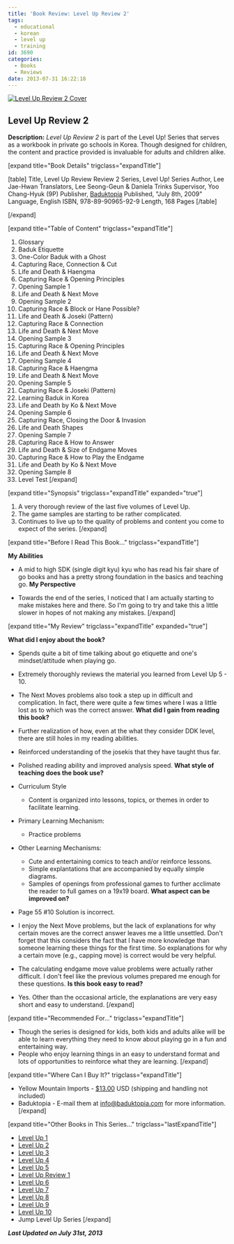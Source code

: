 ```yaml
---
title: 'Book Review: Level Up Review 2'
tags:
  - educational
  - korean
  - level up
  - training
id: 3690
categories:
  - Books
  - Reviews
date: 2013-07-31 16:22:18
---
```


[![Level Up Review 2 Cover](http://www.bengozen.com/wp-content/uploads/2013/07/levelupr2cover.jpg)](http://www.bengozen.com/wp-content/uploads/2013/07/levelupr2cover.jpg)

## Level Up Review 2

**Description:** _Level Up Review 2_ is part of the Level Up! Series that serves as a workbook in private go schools in Korea. Though designed for children, the content and practice provided is invaluable for adults and children alike.

<!--more-->

[expand title="Book Details" trigclass="expandTitle"]

[table]
Title, Level Up Review Review 2
Series, Level Up! Series
Author, Lee Jae-Hwan
Translators, Lee Seong-Geun &amp; Daniela Trinks
Supervisor, Yoo Chang-Hyuk (9P)
Publisher, [Baduktopia](http://www.baduktopia.com)
Published, "July 8th, 2009"
Language, English
ISBN, 978-89-90965-92-9
Length, 168 Pages
[/table]

[/expand]

[expand title="Table of Content" trigclass="expandTitle"]

1.  Glossary
2.  Baduk Etiquette
3.  One-Color Baduk with a Ghost
4.  Capturing Race, Connection &amp; Cut
5.  Life and Death &amp; Haengma
6.  Capturing Race &amp; Opening Principles
7.  Opening Sample 1
8.  Life and Death &amp; Next Move
9.  Opening Sample 2
10.  Capturing Race &amp; Block or Hane Possible?
11.  Life and Death &amp; Joseki (Pattern)
12.  Capturing Race &amp; Connection
13.  Life and Death &amp; Next Move
14.  Opening Sample 3
15.  Capturing Race &amp; Opening Principles
16.  Life and Death &amp; Next Move
17.  Opening Sample 4
18.  Capturing Race &amp; Haengma
19.  Life and Death &amp; Next Move
20.  Opening Sample 5
21.  Capturing Race &amp; Joseki (Pattern)
22.  Learning Baduk in Korea
23.  Life and Death by Ko &amp; Next Move
24.  Opening Sample 6
25.  Capturing Race, Closing the Door &amp; Invasion
26.  Life and Death Shapes
27.  Opening Sample 7
28.  Capturing Race &amp; How to Answer
29.  Life and Death &amp; Size of Endgame Moves
30.  Capturing Race &amp; How to Play the Endgame
31.  Life and Death by Ko &amp; Next Move
32.  Opening Sample 8
33.  Level Test
[/expand]

[expand title="Synopsis" trigclass="expandTitle" expanded="true"]

1.  A very thorough review of the last five volumes of Level Up.
2.  The game samples are starting to be rather complicated.
3.  Continues to live up to the quality of problems and content you come to expect of the series.
[/expand]

[expand title="Before I Read This Book..." trigclass="expandTitle"]

**My Abilities**

*   A mid to high SDK (single digit kyu) kyu who has read his fair share of go books and has a pretty strong foundation in the basics and teaching go.
**My Perspective**

*   Towards the end of the series, I noticed that I am actually starting to make mistakes here and there. So I'm going to try and take this a little slower in hopes of not making any mistakes.
[/expand]

[expand title="My Review" trigclass="expandTitle" expanded="true"]

**What did I enjoy about the book?**

*   Spends quite a bit of time talking about go etiquette and one's mindset/attitude when playing go.
*   Extremely thoroughly reviews the material you learned from Level Up 5 - 10.
*   The Next Moves problems also took a step up in difficult and complication. In fact, there were quite a few times where I was a little lost as to which was the correct answer.
**What did I gain from reading this book?**

*   Further realization of how, even at the what they consider DDK level, there are still holes in my reading abilities.
*   Reinforced understanding of the josekis that they have taught thus far.
*   Polished reading ability and improved analysis speed.
**What style of teaching does the book use?**

*   Curriculum Style

    *   Content is organized into lessons, topics, or themes in order to facilitate learning.

*   Primary Learning Mechanism:

    *   Practice problems

*   Other Learning Mechanisms:

    *   Cute and entertaining comics to teach and/or reinforce lessons.
    *   Simple explantations that are accompanied by equally simple diagrams.
    *   Samples of openings from professional games to further acclimate the reader to full games on a 19x19 board.
**What aspect can be improved on?**

*   Page 55 #10 Solution is incorrect.
*   I enjoy the Next Move problems, but the lack of explanations for why certain moves are the correct answer leaves me a little unsettled. Don't forget that this considers the fact that I have more knowledge than someone learning these things for the first time. So explanations for why a certain move (e.g., capping move) is correct would be very helpful.
*   The calculating endgame move value problems were actually rather difficult. I don't feel like the previous volumes prepared me enough for these questions.
**Is this book easy to read?**

*   Yes. Other than the occasional article, the explanations are very easy short and easy to understand.
[/expand]

[expand title="Recommended For..." trigclass="expandTitle"]

*   Though the series is designed for kids, both kids and adults alike will be able to learn everything they need to know about playing go in a fun and entertaining way.
*   People who enjoy learning things in an easy to understand format and lots of opportunities to reinforce what they are learning.
[/expand]

[expand title="Where Can I Buy It?" trigclass="expandTitle"]

*   Yellow Mountain Imports - [$13.00](https://www.ymimports.com/p-797-level-up-review-book-2-for-books-6-10-10-8-kyu.aspx "Yellow Mountain Imports Purchase Link") USD (shipping and handling not included)
*   Baduktopia - E-mail them at info@baduktopia.com for more information.
[/expand]

[expand title="Other Books in This Series..." trigclass="lastExpandTitle"]

*   [Level Up 1](http://www.bengozen.com/book-review-level-up-1/ "Book Review: Level Up 1")
*   [Level Up 2](http://www.bengozen.com/book-review-level-up-vol-2/ "Book Review: Level Up 2")
*   [Level Up 3](http://www.bengozen.com/book-review-level-up-3/ "Book Review: Level Up 3")
*   [Level Up 4](http://www.bengozen.com/book-review-level-up-4/ "Book Review: Level Up 4")
*   [Level Up 5](http://www.bengozen.com/book-review-level-up-5/ "Book Review: Level Up 5")
*   [Level Up Review 1](http://www.bengozen.com/book-review-level-up-review-1/ "Book Review: Level Up Review 1")
*   [Level Up 6](http://www.bengozen.com/book-review-level-up-6/ "Book Review: Level Up 6")
*   [Level Up 7](http://www.bengozen.com/book-review-level-up-7/ "Book Review: Level Up 7")
*   [Level Up 8](http://www.bengozen.com/book-review-level-up-8/ "Book Review: Level Up 8")
*   [Level Up 9](http://www.bengozen.com/book-review-level-up-9/ "Book Review: Level Up 9")
*   [Level Up 10](http://www.bengozen.com/book-review-level-up-10/ "Book Review: Level Up 10")
*   Jump Level Up Series
[/expand]

_**Last Updated on July 31st, 2013**_